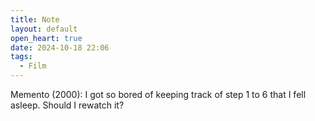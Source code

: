 ```yaml
---
title: Note
layout: default
open_heart: true
date: 2024-10-18 22:06
tags:
  - Film
---
```


Memento (2000): I got so bored of keeping track of step 1 to 6 that I fell asleep. Should I rewatch it?

